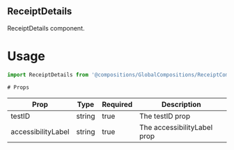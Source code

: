 ## ReceiptDetails
ReceiptDetails component.

# Usage
```js
import ReceiptDetails from '@compositions/GlobalCompositions/ReceiptCompositions/ReceiptDetails';

# Props
```
Prop                      | Type                  | Required                | Description
--------------------------|-----------------------|-------------------------|--------------------------
testID                    | string                | true                    | The testID prop
accessibilityLabel        | string                | true                    | The accessibilityLabel prop
